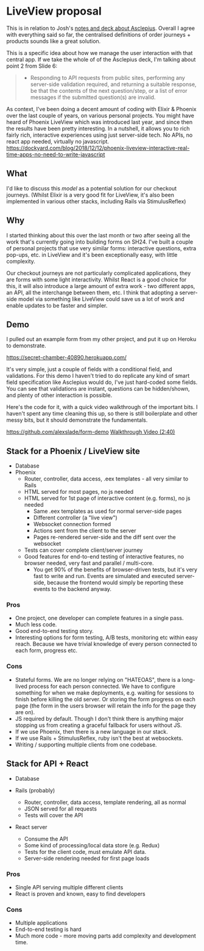 
# LiveView proposal

This is in relation to Josh's [notes and deck about Asclepius](https://docs.google.com/presentation/d/1yXd52f0c3nW9aIKxvyx7xzYZAZSsmbHzUHWn1ch_emo/edit#slide=id.g9641126799_0_172). Overall I agree with everything said so far, the centralised definitions of order journeys + products sounds like a great solution.

This is a specific idea about how we manage the user interaction with that central app. If we take the whole of of the Asclepius deck, I'm talking about point 2 from Slide 6:

> - Responding to API requests from public sites, performing any server-side validation required, and returning a suitable response, be that the contents of the next question/step, or a list of error messages if the submitted question(s) are invalid.

As context, I've been doing a decent amount of coding with Elixir & Phoenix over the last couple of years, on various personal projects. You might have heard of Phoenix LiveView which was introduced last year, and since then the results have been pretty interesting. In a nutshell, it allows you to rich fairly rich, interactive experiences using just server-side tech. No APIs, no react app needed, virtually no javascript. https://dockyard.com/blog/2018/12/12/phoenix-liveview-interactive-real-time-apps-no-need-to-write-javascript

## What

I'd like to discuss this _model_ as a potential solution for our checkout journeys. (Whilst Elixir is a very good fit for LiveView, it's also been implemented in various other stacks, including Rails via StimulusReflex)

## Why

I started thinking about this over the last month or two after seeing all the work that's currently going into building forms on SH24. I've built a couple of personal projects that use very similar forms: interactive questions, extra pop-ups, etc. in LiveView and it's been exceptionally easy, with little complexity.

Our checkout journeys are not particularly complicated applications, they are forms with some light interactivity. Whilst React is a good choice for this, it will also introduce a large amount of extra work - two different apps, an API, all the interchange between them, etc. I think that adopting a server-side model via something like LiveView could save us a lot of work and enable updates to be faster and simpler.

## Demo

I pulled out an example form from my other project, and put it up on Heroku to demonstrate.

https://secret-chamber-40890.herokuapp.com/


It's very simple, just a couple of fields with a conditional field, and validations. For this demo I haven't tried to do replicate any kind of smart field specification like Asclepius would do, I've just hard-coded some fields. You can see that validations are instant, questions can be hidden/shown, and plenty of other interaction is possible.

Here's the code for it, with a quick video walkthrough of the important bits. I haven't spent any time cleaning this up, so there is still boilerplate and other messy bits, but it should demonstrate the fundamentals.

https://github.com/alexslade/form-demo
[Walkthrough Video (2:40)](https://www.loom.com/share/53ce1fd54c2e4441a5bd50ae90f833b8)


## Stack for a Phoenix / LiveView site

* Database
* Phoenix
  * Router, controller, data access, .eex templates - all very similar to Rails
  * HTML served for most pages, no js needed
  * HTML served for 1st page of interactive content (e.g. forms), no js needed
    * Same .eex templates as used for normal server-side pages
    * Different controller (a "live view")
    * Websocket connection formed
    * Actions sent from the client to the server
    * Pages re-rendered server-side and the diff sent over the websocket
  * Tests can cover complete client/server journey
  * Good features for end-to-end testing of interactive features, no browser needed, very fast and parallel / multi-core.
    * You get 90% of the benefits of browser-driven tests, but it's very fast to write and run. Events are simulated and executed server-side, because the frontend would simply be reporting these events to the backend anyway.

### Pros
* One project, one developer can complete features in a single pass.
* Much less code.
* Good end-to-end testing story.
* Interesting options for form testing, A/B tests, monitoring etc within easy reach. Because we have trivial knowledge of every person connected to each form, progress etc.

### Cons
* Stateful forms. We are no longer relying on "HATEOAS", there is a long-lived process for each person connected. We have to configure something for when we make deployments, e.g. waiting for sessions to finish before killing the old server. Or storing the form progress on each page (the form in the users browser will retain the info for the page they are on).
* JS required by default. Though I don't think there is anything major stopping us from creating a graceful fallback for users without JS.
* If we use Phoenix, then there is a new language in our stack.
* If we use Rails + StimulusReflex, ruby isn't the best at websockets.
* Writing / supporting multiple clients from one codebase.

## Stack for API + React

* Database
* Rails (probably)
  * Router, controller, data access, template rendering, all as normal
  * JSON served for all requests
  * Tests will cover the API

* React server
  * Consume the API
  * Some kind of processing/local data store (e.g. Redux)
  * Tests for the client code, must emulate API data.
  * Server-side rendering needed for first page loads

### Pros

* Single API serving multiple different clients
* React is proven and known, easy to find developers


### Cons

* Multiple applications
* End-to-end testing is hard
* Much more code - more moving parts add complexity and development time.
